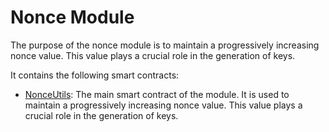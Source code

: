 # Nonce Module

The purpose of the nonce module is to maintain a progressively increasing nonce value. This value plays a crucial role in the generation of keys.

It contains the following smart contracts:

- [NonceUtils](https://github.com/keep-starknet-strange/gojo/blob/main/src/nonce/nonce_utils.cairo): The main smart contract of the module. It is used to maintain a progressively increasing nonce value. This value plays a crucial role in the generation of keys.